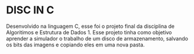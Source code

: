 # DISC IN C
Desenvolvido na linguagem C, esse foi o projeto final da disciplina de Algoritimos e Estrutura de Dados 1.
Esse projeto tinha como objetivo aprender a simulador o trabalho de um disco de armazenamento, salvando os bits das imagens e copiando eles em uma nova pasta.
